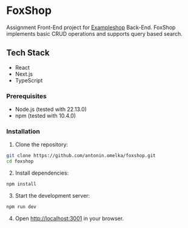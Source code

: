 # FoxShop

Assignment Front-End project for [Exampleshop](https://hub.docker.com/r/sajdlavantro/exampleshop) Back-End. FoxShop implements basic CRUD operations and supports query based search. 

## Tech Stack

- React
- Next.js
- TypeScript

### Prerequisites

- Node.js (tested with 22.13.0)
- npm (tested with 10.4.0)

### Installation

1. Clone the repository:
```bash
git clone https://github.com/antonin.omelka/foxshop.git
cd foxshop
```

2. Install dependencies:
```bash
npm install
```

3. Start the development server:
```bash
npm run dev
```

4. Open [http://localhost:3001](http://localhost:3001) in your browser.

